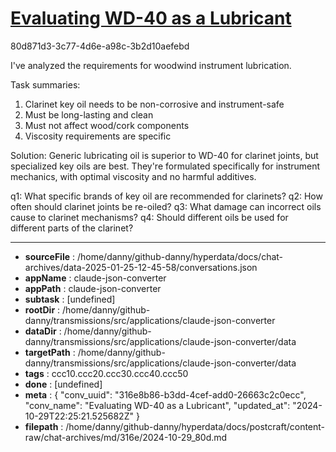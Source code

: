 # [Evaluating WD-40 as a Lubricant](https://claude.ai/chat/316e8b86-b3dd-4cef-add0-26663c2c0ecc)

80d871d3-3c77-4d6e-a98c-3b2d10aefebd

 I've analyzed the requirements for woodwind instrument lubrication.

Task summaries:
1. Clarinet key oil needs to be non-corrosive and instrument-safe
2. Must be long-lasting and clean
3. Must not affect wood/cork components
4. Viscosity requirements are specific

Solution: Generic lubricating oil is superior to WD-40 for clarinet joints, but specialized key oils are best. They're formulated specifically for instrument mechanics, with optimal viscosity and no harmful additives.

q1: What specific brands of key oil are recommended for clarinets?
q2: How often should clarinet joints be re-oiled?
q3: What damage can incorrect oils cause to clarinet mechanisms?
q4: Should different oils be used for different parts of the clarinet?

---

* **sourceFile** : /home/danny/github-danny/hyperdata/docs/chat-archives/data-2025-01-25-12-45-58/conversations.json
* **appName** : claude-json-converter
* **appPath** : claude-json-converter
* **subtask** : [undefined]
* **rootDir** : /home/danny/github-danny/transmissions/src/applications/claude-json-converter
* **dataDir** : /home/danny/github-danny/transmissions/src/applications/claude-json-converter/data
* **targetPath** : /home/danny/github-danny/transmissions/src/applications/claude-json-converter/data
* **tags** : ccc10.ccc20.ccc30.ccc40.ccc50
* **done** : [undefined]
* **meta** : {
  "conv_uuid": "316e8b86-b3dd-4cef-add0-26663c2c0ecc",
  "conv_name": "Evaluating WD-40 as a Lubricant",
  "updated_at": "2024-10-29T22:25:21.525682Z"
}
* **filepath** : /home/danny/github-danny/hyperdata/docs/postcraft/content-raw/chat-archives/md/316e/2024-10-29_80d.md